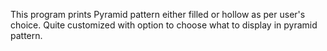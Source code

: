 This program prints Pyramid pattern either filled or hollow as per user's choice. Quite customized with option to choose what to display in pyramid pattern.
